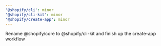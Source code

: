 ```yaml
---
'@shopify/cli': minor
'@shopify/cli-kit': minor
'@shopify/create-app': minor
---
```


Rename @shopify/core to @shopify/cli-kit and finish up the create-app workflow

